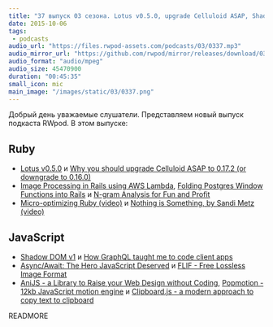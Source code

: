 ```yaml
---
title: "37 выпуск 03 сезона. Lotus v0.5.0, upgrade Celluloid ASAP, Shadow DOM v1, AniJS, Popmotion и прочее"
date: 2015-10-06
tags:
 - podcasts
audio_url: "https://files.rwpod-assets.com/podcasts/03/0337.mp3"
audio_mirror_url: "https://github.com/rwpod/mirror/releases/download/03.37/0337.mp3"
audio_format: "audio/mpeg"
audio_size: 45470900
duration: "00:45:35"
small_icon: mic
main_image: "/images/static/03/0337.png"
---
```


Добрый день уважаемые слушатели. Представляем новый выпуск подкаста RWpod. В этом выпуске:

## Ruby

 - [Lotus v0.5.0](http://lotusrb.org/blog/2015/09/30/announcing-lotus-050.html) и [Why you should upgrade Celluloid ASAP to 0.17.2 (or downgrade to 0.16.0)](https://gist.github.com/gazay/3b518f72266b5a7e88ff)
 - [Image Processing in Rails using AWS Lambda](https://medium.com/@WoloxEngineering/image-processing-in-rails-using-aws-lambda-43b5b268019f), [Folding Postgres Window Functions into Rails](https://blog.codeship.com/folding-postgres-window-functions-into-rails/) и [N-gram Analysis for Fun and Profit](http://www.blackbytes.info/2015/09/ngram-analysis-ruby/)
 - [Micro-optimizing Ruby (video)](https://www.youtube.com/watch?v=3HpjZPbBS-s) и [Nothing is Something, by Sandi Metz (video)](https://www.youtube.com/watch?v=9mLK_8hKii8)

## JavaScript

 - [Shadow DOM v1](https://twitter.com/polymer/status/644193936140042240) и [How GraphQL taught me to code client apps](https://medium.com/@gregoryziegan/how-graphql-taught-me-to-code-client-apps-1c631a9953bd)
 - [Async/Await: The Hero JavaScript Deserved](https://www.twilio.com/blog/2015/10/asyncawait-the-hero-javascript-deserved.html) и [FLIF - Free Lossless Image Format](http://flif.info/)
 - [AniJS - a Library to Raise your Web Design without Coding](http://anijs.github.io/), [Popmotion - 12kb JavaScript motion engine](http://popmotion.io/) и [Clipboard.js - a modern approach to copy text to clipboard](http://zenorocha.github.io/clipboard.js/)


READMORE


